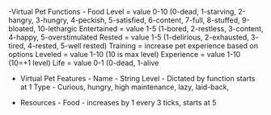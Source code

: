  -Virtual Pet Functions -
Food Level = value 0-10 (0-dead, 1-starving, 2-hangry, 3-hungry, 4-peckish, 5-satisfied, 6-content, 7-full, 8-stuffed, 9-bloated, 10-lethargic
Entertained = value 1-5 (1-bored, 2-restless, 3-content, 4-happy, 5-overstimulated
Rested = value 1-5 (1-delirious, 2-exhausted, 3- tired, 4-rested, 5-well rested)
Training = increase pet experience based on options 
Leveled = value 1-10 (10 is max level)
Experience = value 1-10 (10=+1 level)
Life = value 0-1 (0-dead, 1-alive

- Virtual Pet Features -
Name - String
Level - Dictated by function starts at 1
Type - Curious, hungry, high maintenance, lazy, laid-back, 

- Resources -
Food - increases by 1 every 3 ticks, starts at 5
